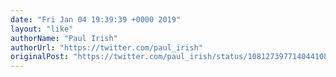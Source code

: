 ```yaml
---
date: "Fri Jan 04 19:39:39 +0000 2019"
layout: "like"
authorName: "Paul Irish"
authorUrl: "https://twitter.com/paul_irish"
originalPost: "https://twitter.com/paul_irish/status/1081273977140441088"
---
```

